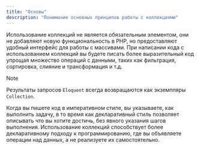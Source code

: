 ```yaml
---
title: "Основы"
description: "Понимание основных принципов работы с коллекциями"
---
```


Использование коллекций не является обязательным элементом, они не добавляют новую функциональность в PHP, но
предоставляют удобный интерфейс для работы с массивами. При написании кода с использованием коллекций вы будете писать
более выразительный код упрощая множество операций с данными, таких как фильтрация, сортировка, слияние и трансформация
и т.д.

> [!NOTE]
> Результаты запросов `Eloquent` всегда возвращаются как экземпляры `Collection`.

Когда вы пишете код в императивном стиле, вы указываете, как выполнить задачу, в то время как декларативный стиль
позволяет описывать что вы хотите достичь, без явного указания шагов выполнения. Использование коллекций способствует
более декларативному подходу к программированию, где вы объявляете операции над данных, а не реализуете их самостоятельно.

